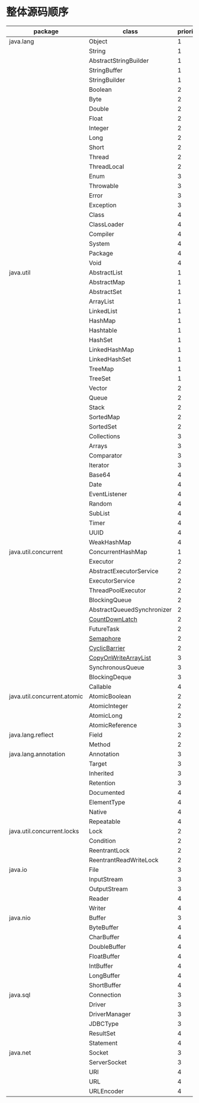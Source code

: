 # 整体源码顺序

| package                     | class                      | priority | date |
| --------------------------- | -------------------------- | -------- | ---- |
| java.lang                   | Object                     | 1        |      |
|                             | String                     | 1        |      |
|                             | AbstractStringBuilder      | 1        |      |
|                             | StringBuffer               | 1        |      |
|                             | StringBuilder              | 1        |      |
|                             | Boolean                    | 2        |      |
|                             | Byte                       | 2        |      |
|                             | Double                     | 2        |      |
|                             | Float                      | 2        |      |
|                             | Integer                    | 2        |      |
|                             | Long                       | 2        |      |
|                             | Short                      | 2        |      |
|                             | Thread                     | 2        |      |
|                             | ThreadLocal                | 2        |      |
|                             | Enum                       | 3        |      |
|                             | Throwable                  | 3        |      |
|                             | Error                      | 3        |      |
|                             | Exception                  | 3        |      |
|                             | Class                      | 4        |      |
|                             | ClassLoader                | 4        |      |
|                             | Compiler                   | 4        |      |
|                             | System                     | 4        |      |
|                             | Package                    | 4        |      |
|                             | Void                       | 4        |      |
| java.util                   | AbstractList               | 1        |      |
|                             | AbstractMap                | 1        |      |
|                             | AbstractSet                | 1        |      |
|                             | ArrayList                  | 1        |      |
|                             | LinkedList                 | 1        |      |
|                             | HashMap                    | 1        |      |
|                             | Hashtable                  | 1        |      |
|                             | HashSet                    | 1        |      |
|                             | LinkedHashMap              | 1        |      |
|                             | LinkedHashSet              | 1        |      |
|                             | TreeMap                    | 1        |      |
|                             | TreeSet                    | 1        |      |
|                             | Vector                     | 2        |      |
|                             | Queue                      | 2        |      |
|                             | Stack                      | 2        |      |
|                             | SortedMap                  | 2        |      |
|                             | SortedSet                  | 2        |      |
|                             | Collections                | 3        |      |
|                             | Arrays                     | 3        |      |
|                             | Comparator                 | 3        |      |
|                             | Iterator                   | 3        |      |
|                             | Base64                     | 4        |      |
|                             | Date                       | 4        |      |
|                             | EventListener              | 4        |      |
|                             | Random                     | 4        |      |
|                             | SubList                    | 4        |      |
|                             | Timer                      | 4        |      |
|                             | UUID                       | 4        |      |
|                             | WeakHashMap                | 4        |      |
| java.util.concurrent        | ConcurrentHashMap          | 1        |      |
|                             | Executor                   | 2        |      |
|                             | AbstractExecutorService    | 2        |      |
|                             | ExecutorService            | 2        |      |
|                             | ThreadPoolExecutor         | 2        |      |
|                             | BlockingQueue              | 2        |      |
|                             | AbstractQueuedSynchronizer | 2        |      |
|                             | [CountDownLatch](https://github.com/muyutingfeng/jdk-source-analysis/blob/master/jdk1.8/src/java/util/concurrent/CountDownLatch_%E5%88%86%E6%9E%90.md) | 2        | 2020.04.05 |
|                             | FutureTask                 | 2        |      |
|                             | [Semaphore]([https://github.com/muyutingfeng/jdk-source-analysis/blob/master/jdk1.8/src/java/util/concurrent/Semaphore_%E5%88%86%E6%9E%90.md](https://github.com/muyutingfeng/jdk-source-analysis/blob/master/jdk1.8/src/java/util/concurrent/Semaphore_分析.md)) | 2        | 2020.04.05 |
|                             | [CyclicBarrier](https://github.com/muyutingfeng/jdk-source-analysis/blob/master/jdk1.8/src/java/util/concurrent/CyclicBarrier_%E5%88%86%E6%9E%90.md) | 2        | 2020.04.05 |
|                             | [CopyOnWriteArrayList](https://github.com/muyutingfeng/jdk-source-analysis/blob/master/jdk1.8/src/java/util/concurrent/CopyOnWriteArrayList_%E5%88%86%E6%9E%90.md) | 3        | 2020.04.05 |
|                             | SynchronousQueue           | 3        |      |
|                             | BlockingDeque              | 3        |      |
|                             | Callable                   | 4        |      |
| java.util.concurrent.atomic | AtomicBoolean              | 2        |      |
|                             | AtomicInteger              | 2        |      |
|                             | AtomicLong                 | 2        |      |
|                             | AtomicReference            | 3        |      |
| java.lang.reflect           | Field                      | 2        |      |
|                             | Method                     | 2        |      |
| java.lang.annotation        | Annotation                 | 3        |      |
|                             | Target                     | 3        |      |
|                             | Inherited                  | 3        |      |
|                             | Retention                  | 3        |      |
|                             | Documented                 | 4        |      |
|                             | ElementType                | 4        |      |
|                             | Native                     | 4        |      |
|                             | Repeatable                 | 4        |      |
| java.util.concurrent.locks  | Lock                       | 2        |      |
|                             | Condition                  | 2        |      |
|                             | ReentrantLock              | 2        |      |
|                             | ReentrantReadWriteLock     | 2        |      |
| java.io                     | File                       | 3        |      |
|                             | InputStream                | 3        |      |
|                             | OutputStream               | 3        |      |
|                             | Reader                     | 4        |      |
|                             | Writer                     | 4        |      |
| java.nio                    | Buffer                     | 3        |      |
|                             | ByteBuffer                 | 4        |      |
|                             | CharBuffer                 | 4        |      |
|                             | DoubleBuffer               | 4        |      |
|                             | FloatBuffer                | 4        |      |
|                             | IntBuffer                  | 4        |      |
|                             | LongBuffer                 | 4        |      |
|                             | ShortBuffer                | 4        |      |
| java.sql                    | Connection                 | 3        |      |
|                             | Driver                     | 3        |      |
|                             | DriverManager              | 3        |      |
|                             | JDBCType                   | 3        |      |
|                             | ResultSet                  | 4        |      |
|                             | Statement                  | 4        |      |
| java.net                    | Socket                     | 3        |      |
|                             | ServerSocket               | 3        |      |
|                             | URI                        | 4        |      |
|                             | URL                        | 4        |      |
|                             | URLEncoder                 | 4        |      |